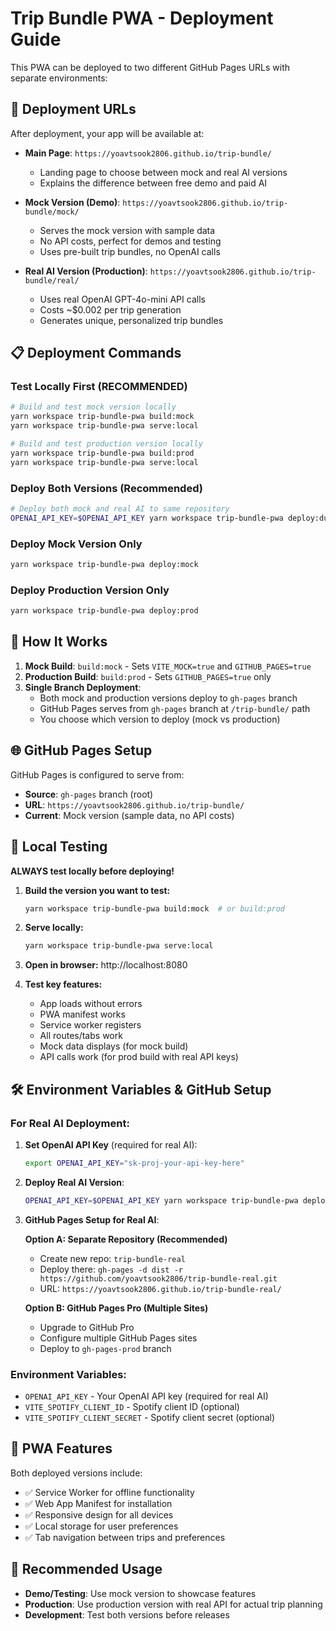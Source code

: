 # Trip Bundle PWA - Deployment Guide

This PWA can be deployed to two different GitHub Pages URLs with separate environments:

## 🚀 Deployment URLs

After deployment, your app will be available at:

- **Main Page**: `https://yoavtsook2806.github.io/trip-bundle/`
  - Landing page to choose between mock and real AI versions
  - Explains the difference between free demo and paid AI

- **Mock Version (Demo)**: `https://yoavtsook2806.github.io/trip-bundle/mock/`
  - Serves the mock version with sample data
  - No API costs, perfect for demos and testing
  - Uses pre-built trip bundles, no OpenAI calls

- **Real AI Version (Production)**: `https://yoavtsook2806.github.io/trip-bundle/real/`
  - Uses real OpenAI GPT-4o-mini API calls
  - Costs ~$0.002 per trip generation
  - Generates unique, personalized trip bundles

## 📋 Deployment Commands

### Test Locally First (RECOMMENDED)
```bash
# Build and test mock version locally
yarn workspace trip-bundle-pwa build:mock
yarn workspace trip-bundle-pwa serve:local

# Build and test production version locally
yarn workspace trip-bundle-pwa build:prod
yarn workspace trip-bundle-pwa serve:local
```

### Deploy Both Versions (Recommended)
```bash
# Deploy both mock and real AI to same repository
OPENAI_API_KEY=$OPENAI_API_KEY yarn workspace trip-bundle-pwa deploy:dual
```

### Deploy Mock Version Only
```bash
yarn workspace trip-bundle-pwa deploy:mock
```

### Deploy Production Version Only
```bash
yarn workspace trip-bundle-pwa deploy:prod
```

## 🔧 How It Works

1. **Mock Build**: `build:mock` - Sets `VITE_MOCK=true` and `GITHUB_PAGES=true`
2. **Production Build**: `build:prod` - Sets `GITHUB_PAGES=true` only
3. **Single Branch Deployment**: 
   - Both mock and production versions deploy to `gh-pages` branch
   - GitHub Pages serves from `gh-pages` branch at `/trip-bundle/` path
   - You choose which version to deploy (mock vs production)

## 🌐 GitHub Pages Setup

GitHub Pages is configured to serve from:
- **Source**: `gh-pages` branch (root)
- **URL**: `https://yoavtsook2806.github.io/trip-bundle/`
- **Current**: Mock version (sample data, no API costs)

## 🧪 Local Testing

**ALWAYS test locally before deploying!**

1. **Build the version you want to test:**
   ```bash
   yarn workspace trip-bundle-pwa build:mock  # or build:prod
   ```

2. **Serve locally:**
   ```bash
   yarn workspace trip-bundle-pwa serve:local
   ```

3. **Open in browser:** http://localhost:8080

4. **Test key features:**
   - App loads without errors
   - PWA manifest works
   - Service worker registers
   - All routes/tabs work
   - Mock data displays (for mock build)
   - API calls work (for prod build with real API keys)

## 🛠️ Environment Variables & GitHub Setup

### For Real AI Deployment:

1. **Set OpenAI API Key** (required for real AI):
   ```bash
   export OPENAI_API_KEY="sk-proj-your-api-key-here"
   ```

2. **Deploy Real AI Version**:
   ```bash
   OPENAI_API_KEY=$OPENAI_API_KEY yarn workspace trip-bundle-pwa deploy:prod
   ```

3. **GitHub Pages Setup for Real AI**:
   
   **Option A: Separate Repository (Recommended)**
   - Create new repo: `trip-bundle-real`
   - Deploy there: `gh-pages -d dist -r https://github.com/yoavtsook2806/trip-bundle-real.git`
   - URL: `https://yoavtsook2806.github.io/trip-bundle-real/`
   
   **Option B: GitHub Pages Pro (Multiple Sites)**
   - Upgrade to GitHub Pro
   - Configure multiple GitHub Pages sites
   - Deploy to `gh-pages-prod` branch

### Environment Variables:
- `OPENAI_API_KEY` - Your OpenAI API key (required for real AI)
- `VITE_SPOTIFY_CLIENT_ID` - Spotify client ID (optional)
- `VITE_SPOTIFY_CLIENT_SECRET` - Spotify client secret (optional)

## 📱 PWA Features

Both deployed versions include:
- ✅ Service Worker for offline functionality
- ✅ Web App Manifest for installation
- ✅ Responsive design for all devices
- ✅ Local storage for user preferences
- ✅ Tab navigation between trips and preferences

## 🎯 Recommended Usage

- **Demo/Testing**: Use mock version to showcase features
- **Production**: Use production version with real API for actual trip planning
- **Development**: Test both versions before releases
